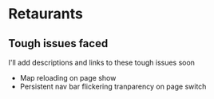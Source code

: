 # Retaurants

## Tough issues faced
I'll add descriptions and links to these tough issues soon

- Map reloading on page show
- Persistent nav bar flickering tranparency on page switch
